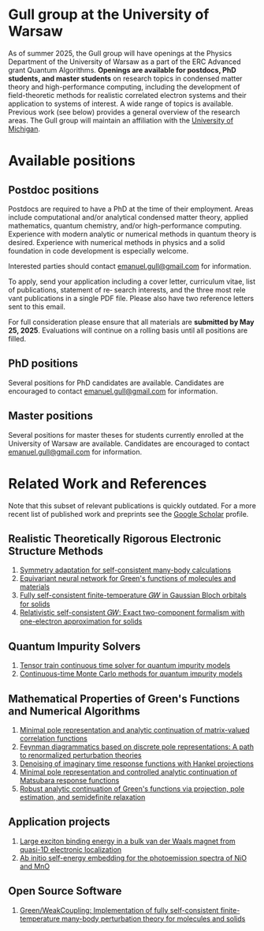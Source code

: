 # Gull group at the University of Warsaw
As of summer 2025, the Gull group will have openings at the Physics Department of the University of Warsaw as a part of the ERC Advanced grant Quantum Algorithms. **Openings are available for postdocs, PhD students, and master students** on research topics in condensed matter theory and high-performance computing, including the development of field-theoretic methods for realistic correlated electron systems and their application to systems of interest. A wide range of topics is available. Previous work (see below) provides a general overview of the research areas.
The Gull group will maintain an affiliation with the [University of Michigan](https://sites.lsa.umich.edu/gull-lab/).

# Available positions
## Postdoc positions
Postdocs are required to have a PhD at the time of their employment. Areas include computational and/or analytical condensed matter theory, applied mathematics, quantum chemistry, and/or high-performance computing. Experience with modern analytic or numerical methods in quantum theory is desired. Experience with numerical methods in physics and a solid foundation in code development is especially welcome.

Interested parties should contact emanuel.gull@gmail.com for information.

To apply, send your application including a cover letter, curriculum vitae, list of publications, statement of re​‐
search interests, and the three most rele​vant publi​cations in a single PDF file. Please also have two reference letters sent to this email.

For full consideration please ensure that all materials are **submitted by May 25, 2025**. Evaluations will continue on a rolling basis until all positions are filled. 

## PhD positions
Several positions for PhD candidates are available. Candidates are encouraged to contact emanuel.gull@gmail.com for information.

## Master positions
Several positions for master theses for students currently enrolled at the University of Warsaw are available. Candidates are encouraged to contact emanuel.gull@gmail.com for information.

# Related Work and References
Note that this subset of relevant publications is quickly outdated. For a more recent list of published work and preprints see the [Google Scholar](https://scholar.google.com/citations?user=Ow86MM0AAAAJ&hl=en) profile.

## Realistic Theoretically Rigorous Electronic Structure Methods
1. [Symmetry adaptation for self-consistent many-body calculations](https://www.sciencedirect.com/science/article/pii/S0010465524003242)
2. [Equivariant neural network for Green's functions of molecules and materials](https://journals.aps.org/prb/abstract/10.1103/PhysRevB.109.075112)
3. [Fully self-consistent finite-temperature 𝐺⁡𝑊 in Gaussian Bloch orbitals for solids](https://journals.aps.org/prb/abstract/10.1103/PhysRevB.106.235104)
4. [Relativistic self-consistent 𝐺⁡𝑊: Exact two-component formalism with one-electron approximation for solids](https://journals.aps.org/prb/abstract/10.1103/PhysRevB.106.085121)

## Quantum Impurity Solvers
1. [Tensor train continuous time solver for quantum impurity models](https://journals.aps.org/prb/abstract/10.1103/PhysRevB.107.245135)
2. [Continuous-time Monte Carlo methods for quantum impurity models](https://journals.aps.org/rmp/abstract/10.1103/RevModPhys.83.349)

## Mathematical Properties of Green's Functions and Numerical Algorithms
1. [Minimal pole representation and analytic continuation of matrix-valued correlation functions](https://journals.aps.org/prb/abstract/10.1103/PhysRevB.110.235131)
2. [Feynman diagrammatics based on discrete pole representations: A path to renormalized perturbation theories](https://journals.aps.org/prb/abstract/10.1103/PhysRevB.110.075158)
3. [Denoising of imaginary time response functions with Hankel projections](https://journals.aps.org/prresearch/abstract/10.1103/PhysRevResearch.6.L032042)
4. [Minimal pole representation and controlled analytic continuation of Matsubara response functions](https://journals.aps.org/prb/abstract/10.1103/PhysRevB.110.035154)
5. [Robust analytic continuation of Green's functions via projection, pole estimation, and semidefinite relaxation](https://journals.aps.org/prb/abstract/10.1103/PhysRevB.107.075151)

## Application projects
1. [Large exciton binding energy in a bulk van der Waals magnet from quasi-1D electronic localization](https://www.nature.com/articles/s41467-025-56457-x)
2. [Ab initio self-energy embedding for the photoemission spectra of NiO and MnO](https://journals.aps.org/prb/abstract/10.1103/PhysRevB.102.085105)

## Open Source Software
1. [Green/WeakCoupling: Implementation of fully self-consistent finite-temperature many-body perturbation theory for molecules and solids](https://www.sciencedirect.com/science/article/pii/S0010465524003035)
